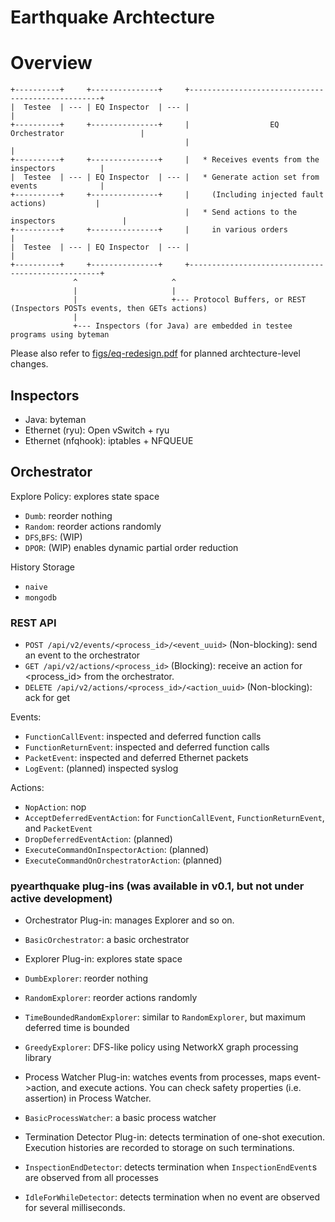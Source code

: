 # Earthquake Archtecture

# Overview

    +----------+     +---------------+     +--------------------------------------------------+
    |  Testee  | --- | EQ Inspector  | --- |                                                  |
    +----------+     +---------------+     |                  EQ Orchestrator                 |				 
                                           |                                                  |
    +----------+     +---------------+     |   * Receives events from the inspectors	      |
    |  Testee  | --- | EQ Inspector  | --- |   * Generate action set from events              |
    +----------+     +---------------+     |     (Including injected fault actions)           |
                                           |   * Send actions to the inspectors               |
    +----------+     +---------------+     |     in various orders                            |
    |  Testee  | --- | EQ Inspector  | --- |                                                  |
    +----------+     +---------------+     +--------------------------------------------------+
                  ^                     ^
                  |                     |
                  |                     +--- Protocol Buffers, or REST (Inspectors POSTs events, then GETs actions)
                  |
                  +--- Inspectors (for Java) are embedded in testee programs using byteman


Please also refer to [figs/eq-redesign.pdf](figs/eq-redesign.pdf) for planned archtecture-level changes.

## Inspectors

 * Java: byteman
 * Ethernet (ryu): Open vSwitch + ryu
 * Ethernet (nfqhook): iptables + NFQUEUE

 
## Orchestrator

Explore Policy: explores state space

  * `Dumb`: reorder nothing
  * `Random`: reorder actions randomly
  * `DFS`,`BFS`: (WIP)
  * `DPOR`: (WIP) enables dynamic partial order reduction

History Storage

 * `naive`
 * `mongodb`

### REST API

 * `POST /api/v2/events/<process_id>/<event_uuid>` (Non-blocking): send an event to the orchestrator
 * `GET /api/v2/actions/<process_id>` (Blocking): receive an action for <process_id> from the orchestrator.
 * `DELETE /api/v2/actions/<process_id>/<action_uuid>` (Non-blocking): ack for get

Events:

 * `FunctionCallEvent`: inspected and deferred function calls
 * `FunctionReturnEvent`: inspected and deferred function calls
 * `PacketEvent`: inspected and deferred Ethernet packets
 * `LogEvent`: (planned) inspected syslog

Actions:

 * `NopAction`: nop
 * `AcceptDeferredEventAction`: for `FunctionCallEvent`, `FunctionReturnEvent`, and `PacketEvent`
 * `DropDeferredEventAction`: (planned)
 * `ExecuteCommandOnInspectorAction`: (planned)
 * `ExecuteCommandOnOrchestratorAction`: (planned)


### pyearthquake plug-ins (was available in v0.1, but not under active development)

 * Orchestrator Plug-in: manages Explorer and so on.
  * `BasicOrchestrator`: a basic orchestrator
  
 * Explorer Plug-in: explores state space
  * `DumbExplorer`: reorder nothing
  * `RandomExplorer`: reorder actions randomly
  * `TimeBoundedRandomExplorer`: similar to `RandomExplorer`, but maximum deferred time is bounded
  * `GreedyExplorer`: DFS-like policy using NetworkX graph processing library
  
 * Process Watcher Plug-in: watches events from processes, maps event->action, and execute actions. You can check safety properties (i.e. assertion) in Process Watcher.
  * `BasicProcessWatcher`: a basic process watcher
  
 * Termination Detector Plug-in:  detects termination of one-shot execution. Execution histories are recorded to storage on such terminations.
  * `InspectionEndDetector`: detects termination when `InspectionEndEvent`s are observed from all processes
  * `IdleForWhileDetector`: detects termination when no event are observed for several milliseconds.

